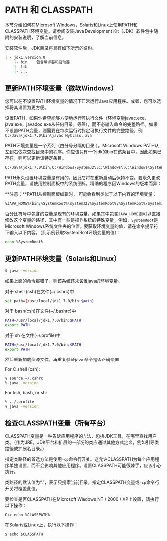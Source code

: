 # PATH 和 CLASSPATH
本节介绍如何在Microsoft Windows，Solaris和Linux上使用PATH和CLASSPATH环境变量。请参阅安装Java Development Kit（JDK）软件包中随附的安装说明，了解当前信息。

安装软件后，JDK目录将具有如下所示的结构。
```bash
| - jdk1.version.0
    |- bin    包含编译器和启动器
    |- lib
    |- ...
```

## 更新PATH环境变量（微软Windows）
您可以在不设置PATH环境变量的情况下正常运行Java应用程序。或者，您可以选择将其设置为更方便。

设置PATH，如果你希望能够方便地运行可执行文件（环境变量javac.exe，java.exe，javadoc.exe从任何目录，等等），而不必输入命令的完整路径。如果不设置PATH变量，则需要在每次运行时指定可执行文件的完整路径，例 `C:\Java\jdk1.7.0\bin\javac MyClass.java`

PATH环境变量是一个系列（由分号分隔的目录;）。Microsoft Windows PATH从左到右依次查找目录中的程序。你应该只有一个jdk的bin在该条目中，因此如果已存在，则可以更新该特定条目。
```bash
C:\Java\jdk1.7.0\bin;C:\Windows\System32\;C:\Windows\;C:\Windows\System32\Wbem
```

PATH永久设置环境变量是有用的，因此它将在重新启动后保持不变。要永久更改PATH变量，请使用控制面板中的系统图标。精确的程序因Windows的版本而异：

**注意：**PATH从控制面板编辑时， 可能会看到类似于以下内容的环境变量：
```bash
%JAVA_HOME%\bin;%SystemRoot%\system32;%SystemRoot%;%SystemRoot%\System32\Wbem
```
百分比符号中包含的变量是现有的环境变量，如果其中包含`JAVA_HOME`则可以直接修改这个变量的路径，其中有一些是操作系统的特殊变量，例如，`SystemRoot`是Microsoft Windows系统文件夹的位置。要获取环境变量的值，请在命令提示符下输入以下内容。（此示例获取SystemRoot环境变量的值）：
```bash
echo %SystemRoot%
```

## 更新PATH环境变量（Solaris和Linux）
```bash
$ java -version
```
如果上面的命令报错了，则该系统还未设置java的环境变量。

对于 shell (csh)在文件(~/.cshrc)中
```bash
set path=(/usr/local/jdk1.7.0/bin $path)
```


对于 bash(csh)在文件(~/.bashrc)中
```bash
PATH=/usr/local/jdk1.7.0/bin:$PATH
export PATH
```
对于 sh 在文件(~/.profile)中
```bash
PATH=/usr/local/jdk1.7.0/bin:$PATH
export PATH
```

然后重新加载资源文件，再重复验证java 命令是否正确设置

For C shell (csh):
```bash
% source ~/.cshrc
% java -version
```

For ksh, bash, or sh:
```bash
% . /.profile
% java -version
```

## 检查CLASSPATH变量（所有平台）
CLASSPATH变量是一种告诉应用程序的方法，包括JDK工具，在哪里查找用户类。（作为JRE，JDK平台和扩展的一部分的类应通过其他方式定义，例如引导类路径或扩展名目录。）

指定类路径的首选方法是使用`-cp`命令行开关。这允许CLASSPATH为每个应用程序单独设置，而不会影响其他应用程序。设置CLASSPATH可能很棘手，应该小心执行。

类路径的默认值为“.”，表示只搜索当前目录。指定CLASSPATH变量或`-cp`命令行开关将覆盖此值。

要检查是否CLASSPATH在Microsoft Windows NT / 2000 / XP上设置，请执行以下操作：
```
C:> echo %CLASSPATH%
```
在Solaris或Linux上，执行以下操作：

```
$ echo $CLASSPATH
```
